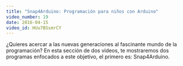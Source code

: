 ```yaml
---
title: "Snap4Arduino: Programación para niños con Arduino"
video_number: 19
date: 2016-04-15
video_id: HUu7BSsmrCY
---
```

¿Quieres acercar a las nuevas generaciones al fascinante mundo de la programación? En esta sección de dos videos, te mostraremos dos programas enfocados a este objetivo, el primero es: Snap4Arduino.
